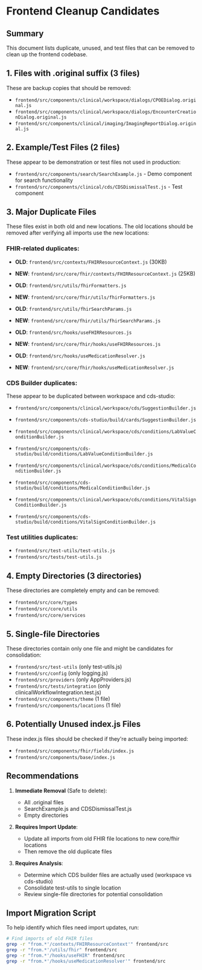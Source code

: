 # Frontend Cleanup Candidates

## Summary
This document lists duplicate, unused, and test files that can be removed to clean up the frontend codebase.

## 1. Files with .original suffix (3 files)
These are backup copies that should be removed:
- `frontend/src/components/clinical/workspace/dialogs/CPOEDialog.original.js`
- `frontend/src/components/clinical/workspace/dialogs/EncounterCreationDialog.original.js`
- `frontend/src/components/clinical/imaging/ImagingReportDialog.original.js`

## 2. Example/Test Files (2 files)
These appear to be demonstration or test files not used in production:
- `frontend/src/components/search/SearchExample.js` - Demo component for search functionality
- `frontend/src/components/clinical/cds/CDSDismissalTest.js` - Test component

## 3. Major Duplicate Files
These files exist in both old and new locations. The old locations should be removed after verifying all imports use the new locations:

### FHIR-related duplicates:
- **OLD**: `frontend/src/contexts/FHIRResourceContext.js` (30KB)
- **NEW**: `frontend/src/core/fhir/contexts/FHIRResourceContext.js` (25KB)

- **OLD**: `frontend/src/utils/fhirFormatters.js`
- **NEW**: `frontend/src/core/fhir/utils/fhirFormatters.js`

- **OLD**: `frontend/src/utils/fhirSearchParams.js`
- **NEW**: `frontend/src/core/fhir/utils/fhirSearchParams.js`

- **OLD**: `frontend/src/hooks/useFHIRResources.js`
- **NEW**: `frontend/src/core/fhir/hooks/useFHIRResources.js`

- **OLD**: `frontend/src/hooks/useMedicationResolver.js`
- **NEW**: `frontend/src/core/fhir/hooks/useMedicationResolver.js`

### CDS Builder duplicates:
These appear to be duplicated between workspace and cds-studio:
- `frontend/src/components/clinical/workspace/cds/SuggestionBuilder.js`
- `frontend/src/components/cds-studio/build/cards/SuggestionBuilder.js`

- `frontend/src/components/clinical/workspace/cds/conditions/LabValueConditionBuilder.js`
- `frontend/src/components/cds-studio/build/conditions/LabValueConditionBuilder.js`

- `frontend/src/components/clinical/workspace/cds/conditions/MedicalConditionBuilder.js`
- `frontend/src/components/cds-studio/build/conditions/MedicalConditionBuilder.js`

- `frontend/src/components/clinical/workspace/cds/conditions/VitalSignConditionBuilder.js`
- `frontend/src/components/cds-studio/build/conditions/VitalSignConditionBuilder.js`

### Test utilities duplicates:
- `frontend/src/test-utils/test-utils.js`
- `frontend/src/tests/test-utils.js`

## 4. Empty Directories (3 directories)
These directories are completely empty and can be removed:
- `frontend/src/core/types`
- `frontend/src/core/utils`
- `frontend/src/core/services`

## 5. Single-file Directories
These directories contain only one file and might be candidates for consolidation:
- `frontend/src/test-utils` (only test-utils.js)
- `frontend/src/config` (only logging.js)
- `frontend/src/providers` (only AppProviders.js)
- `frontend/src/tests/integration` (only clinicalWorkflowIntegration.test.js)
- `frontend/src/components/theme` (1 file)
- `frontend/src/components/locations` (1 file)

## 6. Potentially Unused index.js Files
These index.js files should be checked if they're actually being imported:
- `frontend/src/components/fhir/fields/index.js`
- `frontend/src/components/base/index.js`

## Recommendations

1. **Immediate Removal** (Safe to delete):
   - All .original files
   - SearchExample.js and CDSDismissalTest.js
   - Empty directories

2. **Requires Import Update**:
   - Update all imports from old FHIR file locations to new core/fhir locations
   - Then remove the old duplicate files

3. **Requires Analysis**:
   - Determine which CDS builder files are actually used (workspace vs cds-studio)
   - Consolidate test-utils to single location
   - Review single-file directories for potential consolidation

## Import Migration Script
To help identify which files need import updates, run:
```bash
# Find imports of old FHIR files
grep -r "from.*'/contexts/FHIRResourceContext'" frontend/src
grep -r "from.*'/utils/fhir" frontend/src
grep -r "from.*'/hooks/useFHIR" frontend/src
grep -r "from.*'/hooks/useMedicationResolver'" frontend/src
```
